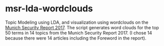 # msr-lda-wordclouds
Topic Modeling using LDA, and visualization using wordclouds on the [Munich Security Report 2017](http://report.securityconference.de/).
The script generates word clouds for the top 50 terms in 14 topics from the Munich Security Report 2017.
(I chose 14 because there were 14 articles including the Foreword in the report).

